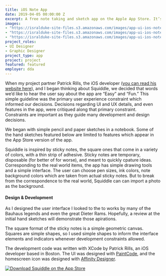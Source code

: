 ```yaml
---
title: iOS Note App
date: 2019-04-05 00:00:00 Z
excerpt: A free note taking and sketch app on the Apple App Store. It’s meant to be fun and easy without being sparse.
images:
- "https://isralduke-site-files.s3.amazonaws.com/images/app-ui-ios-note-designed-isral-c-duke-1.jpg"
- "https://isralduke-site-files.s3.amazonaws.com/images/app-ui-ios-note-designed-isral-c-duke-2.jpg"
- "https://isralduke-site-files.s3.amazonaws.com/images/app-ui-ios-note-designed-isral-c-duke-3.jpg"
project_roles:
- UI Designer
- Graphic Designer
project_type: app
project: project
featured: featured
employer: dda
---
```

<p>When my project partner Patrick Rills, the iOS developer (<a href="http://www.bigbluefly.com/patrickrills" target="_blank" title="Patrick Rills Website">you can read his website here</a>), and I began thinking about Squiddle, we decided that words we’d like to hear the user say about the app are “Easy” and “Fun.” This simple guideline was the primary user experience constraint which informed our decisions. Decisions regarding UI and UX details, and even features in the app, were critiqued along that primary constraint. Constraints are important as they guide many development and design decisions.
</p>
<p>We began with simple pencil and paper sketches in a notebook. Some of the hand sketches featured below are limited to features which appear in the App Store version of the app.
</p>
<p>Squiddle is inspired by sticky notes, the square ones that come in a variety of colors, with a thin strip of adhesive. Sticky notes are temporary, disposable (for better of for worse), and meant to quickly cpature ideas. Corresponding to the real world items, the app has simple drawing tools and a simple interface. The user can choose pen sizes, ink colors, note background colors which are taken from actual sticky notes. But to break from the correspondence to the real world, Squiddle can can import a photo as the background. </p>
<h4>Design & Development</h4>
<p>As I designed the user interface I looked to the to works by many of the Bauhaus legends and even the great Dieter Rams. Hopefully, a review at the initial hand sketches will demonstrate those apirations. </p>
<p>The square format of the sticky notes is a simple geometric canvas. Squares are simple shapes, so I used simple shapes to inform the interface elements and indicators whenever development constraints allowed.</p>
<p>The development code was written with XCode by Patrick Rills, an iOS developer</a> based in Boston. The UI was designed with <a href="https://www.paintcodeapp.com" target="_blank">PaintCode</a>, and the homescreen icon was designed with <a href="https://affinity.serif.com/en-us/" target="_blank">Affinity Designer</a>.
</p>
<p></p>
<p><a href="https://itunes.apple.com/us/app/squiddle/id1161266643?mt=8" title="Get Squiddle on the App Store"><img src="https://isralduke-site-files.s3.amazonaws.com/images/Download_on_the_App_Store.svg" alt="Download Squiddle on the App Store"></a><br>
</p>